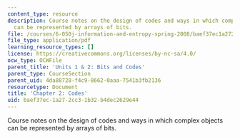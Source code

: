 ```yaml
---
content_type: resource
description: Course notes on the design of codes and ways in which complex objects
  can be represented by arrays of bits.
file: /courses/6-050j-information-and-entropy-spring-2008/baef37ec1a272cc31b32b4dec2629e44_MIT6_050JS08_chapter2.pdf
file_type: application/pdf
learning_resource_types: []
license: https://creativecommons.org/licenses/by-nc-sa/4.0/
ocw_type: OCWFile
parent_title: 'Units 1 & 2: Bits and Codes'
parent_type: CourseSection
parent_uid: 4da88728-f4c9-8662-0aaa-7541b3fb2136
resourcetype: Document
title: 'Chapter 2: Codes'
uid: baef37ec-1a27-2cc3-1b32-b4dec2629e44
---
```

Course notes on the design of codes and ways in which complex objects can be represented by arrays of bits.